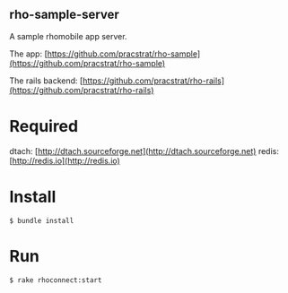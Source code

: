 rho-sample-server
---

A sample rhomobile app server.

The app: [https://github.com/pracstrat/rho-sample](https://github.com/pracstrat/rho-sample)

The rails backend: [https://github.com/pracstrat/rho-rails](https://github.com/pracstrat/rho-rails)

Required
===

dtach: [http://dtach.sourceforge.net](http://dtach.sourceforge.net)
redis: [http://redis.io](http://redis.io)

Install
===
```
$ bundle install
```

Run
===
```
$ rake rhoconnect:start
```
